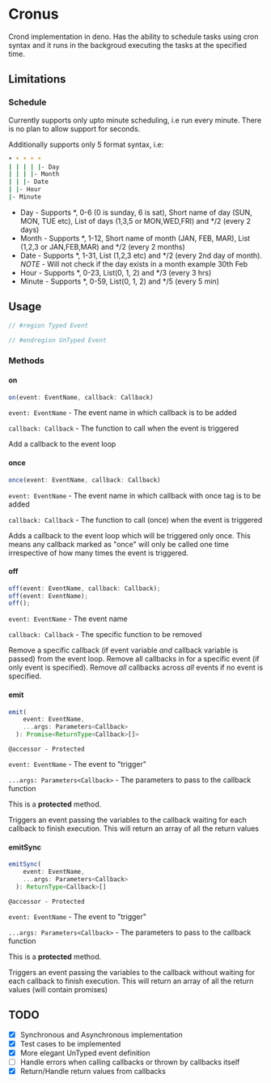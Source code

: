 # Cronus

Crond implementation in deno. Has the ability to schedule tasks using cron
syntax and it runs in the backgroud executing the tasks at the specified time.

## Limitations

### Schedule

Currently supports only upto minute scheduling, i.e run every minute. There is
no plan to allow support for seconds.

Additionally supports only 5 format syntax, i.e:

```bash
* * * * *
| | | | |- Day
| | | |- Month
| | |- Date
| |- Hour
|- Minute
```

- Day - Supports *, 0-6 (0 is sunday, 6 is sat), Short name of day (SUN, MON,
  TUE etc), List of days (1,3,5 or MON,WED,FRI) and */2 (every 2 days)
- Month - Supports *, 1-12, Short name of month (JAN, FEB, MAR), List (1,2,3 or
  JAN,FEB,MAR) and */2 (every 2 months)
- Date - Supports *, 1-31, List (1,2,3 etc) and */2 (every 2nd day of month).
  _NOTE_ - Will not check if the day exists in a month example 30th Feb
- Hour - Supports *, 0-23, List(0, 1, 2) and */3 (every 3 hrs)
- Minute - Supports *, 0-59, List(0, 1, 2) and */5 (every 5 min)

## Usage

```ts
// #region Typed Event

// #endregion UnTyped Event
```

### Methods

#### on

```ts
on(event: EventName, callback: Callback)
```

`event: EventName` - The event name in which callback is to be added

`callback: Callback` - The function to call when the event is triggered

Add a callback to the event loop

#### once

```ts
once(event: EventName, callback: Callback)
```

`event: EventName` - The event name in which callback with once tag is to be
added

`callback: Callback` - The function to call (once) when the event is triggered

Adds a callback to the event loop which will be triggered only once. This means
any callback marked as "once" will only be called one time irrespective of how
many times the event is triggered.

#### off

```ts
off(event: EventName, callback: Callback);
off(event: EventName);
off();
```

`event: EventName` - The event name

`callback: Callback` - The specific function to be removed

Remove a specific callback (if event variable _and_ callback variable is passed)
from the event loop. Remove all callbacks in for a specific event (if only event
is specified). Remove _all_ callbacks across _all_ events if no event is
specified.

#### emit

```ts
emit(
    event: EventName,
    ...args: Parameters<Callback>
  ): Promise<ReturnType<Callback>[]>
```

`@accessor - Protected`

`event: EventName` - The event to "trigger"

`...args: Parameters<Callback>` - The parameters to pass to the callback
function

This is a **protected** method.

Triggers an event passing the variables to the callback waiting for each
callback to finish execution. This will return an array of all the return values

#### emitSync

```ts
emitSync(
    event: EventName,
    ...args: Parameters<Callback>
  ): ReturnType<Callback>[]
```

`@accessor - Protected`

`event: EventName` - The event to "trigger"

`...args: Parameters<Callback>` - The parameters to pass to the callback
function

This is a **protected** method.

Triggers an event passing the variables to the callback without waiting for each
callback to finish execution. This will return an array of all the return values
(will contain promises)

## TODO

- [x] Synchronous and Asynchronous implementation
- [x] Test cases to be implemented
- [x] More elegant UnTyped event definition
- [ ] Handle errors when calling callbacks or thrown by callbacks itself
- [x] Return/Handle return values from callbacks
